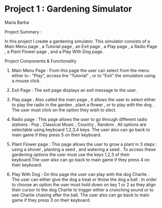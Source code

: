 # Project 1 : Gardening Simulator

Maria Barba 

Project Summary :

 In this project I create a gardening simulator. This simulator consists of a Main Menu page , a Tutorial page , an Exit page , a Play page , a Radio Page , a Plant Flower page , and
 a Play With Dog page.  

Project Components & Functionality 

1. Main Menu Page : From this page the user can select from the menu either to : "Play", access the "Tutorial" , or to "Exit" the simulation using a mouse click.

2. Exit Page : The exit page displays an exit message to the user.

3. Play page : Also called the main page , it allows the user to select either to play the radio in the garden , plant a flower , or to play with the dog . The user must click
on the option they wish to slect.

4. Radio page : This page allows the user to go through different radio stations : Pop , Classical Music , Country , Random . All options are selectable using keyboard 1,2,3,4 keys.
The user also can go back to main game if they press 5 on their keyboard.

5. Plant Flower page : This page allows the user to grow a plant in 3 steps : using a shovel , planting a seed , and watering a seed . To access these gardening options the user
must use the keys 1,2,3 of their keyboard.The user also can go back to main game if they press 4 on their keyboard.

6. Play With Dog : On this page the user can play with the dog Charlie . The user can either give the dog a treat or throw the dog a ball . In order to choose an option the user must hold down on key 1 or 2 as they align their cursor to the dog Charlie to trigger either a crunching sound or to see Charlie chasing after the ball. The user also can go back to main game if they press 3 on their keyboard.